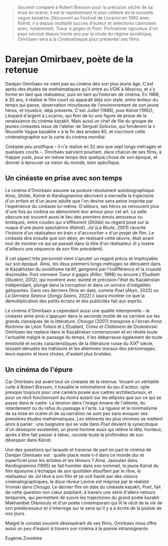 > Souvent comparé à Robert Bresson pour la précision sèche de sa mise en scène, il est le représentant le plus célèbre de la nouvelle vague kazakhe. Découvert au Festival de Locarno en 1992 avec _Kaïrat_, il a depuis multiplié succès d'auteur et sélections cannoises avec, notamment, _Tueur à gages_ et _Poet_. Portraitiste rigoureux d'un pays secoué depuis trente ans par la chute du régime soviétique, Omirbaev sera à la Cinémathèque pour présenter ses films.

# Darejan Omirbaev, poète de la retenue

Darejan Omirbaev ne vient pas au cinéma dès son plus jeune âge. C'est après des études de mathématiques qu'il entre au VGIK à Moscou, et s'y forme en tant que réalisateur, puis en tant qu'historien de cinéma. En 1988, à 30 ans, il réalise le film court où apparaît déjà son style, entre lenteur du temps qui passe, observation minutieuse de l'environnement de son jeune héros, et injustice, déjà présente. C'est _Juillet_ (1988), puis _Kaïrat_ (1992), Léopard d'argent à Locarno, qui font de lui une figure de proue de la renaissance du cinéma kazakh. Mais aussi un chef de file du groupe de jeunes cinéastes issus de l'atelier de Sergueï Soloviov, qui fonderont la « Nouvelle Vague kazakhe » à la fin des années 80, et inscriront cette cinématographie sur la carte du cinéma mondial.

Cinéaste peu prolifique – il n'a réalisé en 32 ans que sept longs métrages et quelques courts –, Omirbaev parvient pourtant, dans chacun de ses films, à frapper juste, pour en même temps dire quelque chose de son époque, et donner à éprouver sa vision du monde, bien spécifique.

## Un cinéaste en prise avec son temps

Le cinéma d'Omirbaev assume sa posture résolument autobiographique. Ainsi, _Shilde_, _Kaïrat_ et _Kardiogramma_ décrivent à merveille la trajectoire d'un enfant et d'un jeune adulte que l'on devine sans peine inspirée par l'expérience du cinéaste lui-même. D'ailleurs, ses héros se retrouvent plus d'une fois au cinéma ou démontrent leur amour pour cet art. La salle obscure est souvent aussi le lieu des premiers émois amoureux ou érotiques, entre coudes qui s'effleurent (_Shilde_) ou regard posé sur la nuque d'une jeune spectatrice (_Kaïrat_). _Jol_ (_La Route_, 2001) raconte l'histoire d'un réalisateur en train « d'accoucher » d'un projet de film. Le cinéaste dira ensuite que son désir, en réalisant cette œuvre, était avant tout de montrer ce qui se passait dans la tête d'un réalisateur (il y insère d'ailleurs une séquence de son film précédent).

À cet aspect très personnel vient s'ajouter un regard précis et impitoyable sur son époque. Ainsi, les deux premiers longs métrages se déroulent dans le Kazakhstan du soviétisme tardif, gangréné par l'indifférence et la cruauté dissimulée. Puis viennent _Tueur à gages_ (_Killer_, 1998) ou encore _L'Étudiant_ (_Student_, 2012), qui montrent avec dureté et précision l'état du Kazakhstan indépendant, plongé dans la corruption et dans un univers d'inégalités galopantes. Dans ses derniers films en date, comme _Poet_ (_Akyn_, 2022) ou _La Dernière Séance_ (_Songy Seans_, 2022) il saura montrer ce que la démultiplication des petits écrans et des publicités fait aux esprits.

Le cinéma d'Omirbaev a cependant aussi une qualité intemporelle – le cinéaste aime ainsi s'appuyer dans la seconde moitié de sa carrière sur les grands classiques de la littérature. _Chouga_ (2007) transpose à l'écran _Anna Karénine_ de Léon Tolstoï et _L'Étudiant_, _Crime et Châtiment_ de Dostoïevski. Omirbaev les replace dans le Kazakhstan contemporain et en révèle toute l'actualité malgré le passage du temps. Il les débarrasse également de toute émotivité et excès caractéristiques de la littérature russe du XIX<sup>e</sup> siècle, laissant dénudés les trahisons et les dilemmes moraux des personnages, leurs espoirs et leurs chutes, d'autant plus brutales.

## Un cinéma de l'épure

Car Omirbaev est avant tout un cinéaste de la retenue. Vouant un véritable culte à Robert Bresson, il travaille le minimalisme du jeu d'acteur, opte presque toujours pour une caméra posée aux cadres architecturaux, et pour un récit fonctionnant au moins autant sur les ellipses que sur ce qui se passe dans le cadre. La tension dans l'image émane de l'attente, du retardement ou du refus du passage à l'acte. La rigueur et le minimalisme de sa mise en scène et de sa narration ne sont pas sans évoquer ses premières études mathématiques. Les éléments les plus minimes se mettent alors à parler : une baignoire qui se vide dans _Poet_ devient la synecdoque d'un désespoir existentiel, un jeune homme assis qui relève la tête, honteux, après s'être fait passer à tabac, raconte toute la profondeur de son désespoir dans _Kaïrat_.

Une des questions qui taraude et traverse de part en part le cinéma de Darejan Omirbaev est : quelle place reste-t-il dans ce monde dur et superficiel pour les artistes et les rêveurs ? Ainsi, Jasoulan dans _Kardiogramma_ (1995) se fait humilier dans son sommeil, le jeune Kaïrat du film éponyme s'échappe de son quotidien étouffant par le rêve, le réalisateur de _Jol_ rêve à son film et se voit hanté par des visions cinématographiques, le doux rêveur Levine est méprisé par le réaliste Vronski dans _Chouga_. Le dernier film en date du cinéaste kazakh, _Poet_, fait de cette question son cœur palpitant, à travers une série d'allers-retours temporels, qui permettent de suivre les trajectoires du grand poète kazakh Makhambet Otemisuly et d'un poète contemporain qui lit le récit de la vie de son prédécesseur et s'interroge sur le sens qu'il y a à écrire de la poésie de nos jours.

Malgré le constat souvent désespérant de ses films, Omirbaev nous offre aussi un peu d'espoir à travers son cinéma à la poésie intransigeante.

<div class="author">Eugénie Zvonkine</div>
